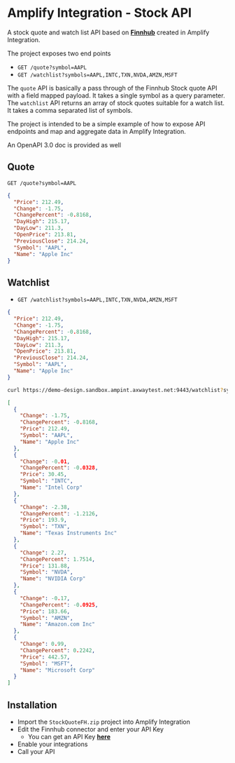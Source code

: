 # Amplify Integration - Stock API

A stock quote and watch list API based on [**Finnhub**](https://finnhub.io/) created in Amplify Integration.

The project exposes two end points
* `GET /quote?symbol=AAPL`
* `GET /watchlist?symbols=AAPL,INTC,TXN,NVDA,AMZN,MSFT`

The `quote` API is basically a pass through of the Finnhub Stock quote API with a field mapped payload. It takes a single symbol as a query parameter. The `watchlist` API returns an array of stock quotes suitable for a watch list. It takes a comma separated list of symbols.

The project is intended to be a simple example of how to expose API endpoints and map and aggregate data in Amplify Integration.

An OpenAPI 3.0 doc is provided as well

## Quote

`GET /quote?symbol=AAPL`

```json
{
  "Price": 212.49,
  "Change": -1.75,
  "ChangePercent": -0.8168,
  "DayHigh": 215.17,
  "DayLow": 211.3,
  "OpenPrice": 213.81,
  "PreviousClose": 214.24,
  "Symbol": "AAPL",
  "Name": "Apple Inc"
}
```

## Watchlist

* `GET /watchlist?symbols=AAPL,INTC,TXN,NVDA,AMZN,MSFT`

```json
{
  "Price": 212.49,
  "Change": -1.75,
  "ChangePercent": -0.8168,
  "DayHigh": 215.17,
  "DayLow": 211.3,
  "OpenPrice": 213.81,
  "PreviousClose": 214.24,
  "Symbol": "AAPL",
  "Name": "Apple Inc"
}
```

```bash
curl https://demo-design.sandbox.ampint.axwaytest.net:9443/watchlist?symbols=AAPL,INTC,TXN,NVDA,AMZN,MSFT
```

```json
[
  {
    "Change": -1.75,
    "ChangePercent": -0.8168,
    "Price": 212.49,
    "Symbol": "AAPL",
    "Name": "Apple Inc"
  },
  {
    "Change": -0.01,
    "ChangePercent": -0.0328,
    "Price": 30.45,
    "Symbol": "INTC",
    "Name": "Intel Corp"
  },
  {
    "Change": -2.38,
    "ChangePercent": -1.2126,
    "Price": 193.9,
    "Symbol": "TXN",
    "Name": "Texas Instruments Inc"
  },
  {
    "Change": 2.27,
    "ChangePercent": 1.7514,
    "Price": 131.88,
    "Symbol": "NVDA",
    "Name": "NVIDIA Corp"
  },
  {
    "Change": -0.17,
    "ChangePercent": -0.0925,
    "Price": 183.66,
    "Symbol": "AMZN",
    "Name": "Amazon.com Inc"
  },
  {
    "Change": 0.99,
    "ChangePercent": 0.2242,
    "Price": 442.57,
    "Symbol": "MSFT",
    "Name": "Microsoft Corp"
  }
]
```

## Installation

* Import the `StockQuoteFH.zip` project into Amplify Integration
* Edit the Finnhub connector and enter your API Key
  * You can get an API Key [**here**](https://finnhub.io/)
* Enable your integrations
* Call your API
